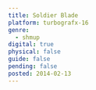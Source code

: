 ```yaml
---
title: Soldier Blade
platform: turbografx-16
genre:
  - shmup
digital: true
physical: false
guide: false
pending: false
posted: 2014-02-13
---
```

